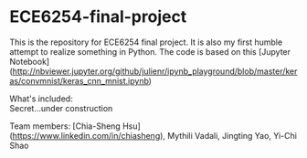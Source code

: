 # ECE6254-final-project

This is the repository for ECE6254 final project. It is also my first humble attempt to realize something in Python. The code is based on this [Jupyter Notebook] (http://nbviewer.jupyter.org/github/julienr/ipynb_playground/blob/master/keras/convmnist/keras_cnn_mnist.ipynb)

What's included:  
Secret...under construction

Team members: [Chia-Sheng Hsu] (https://www.linkedin.com/in/chiasheng), Mythili Vadali, Jingting Yao, Yi-Chi Shao
